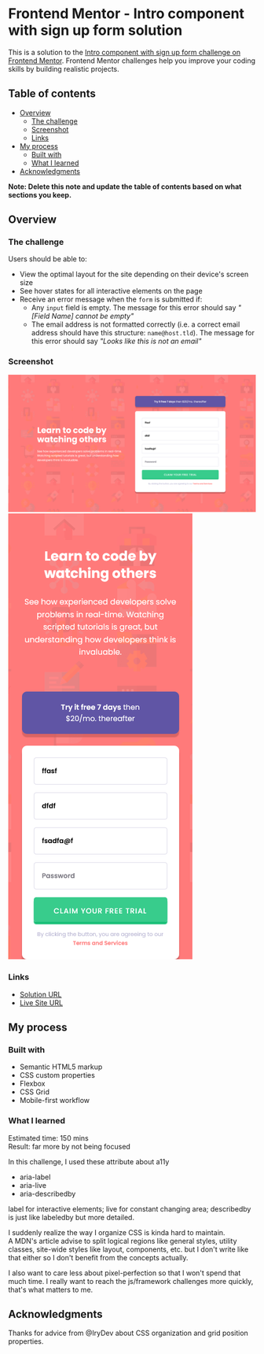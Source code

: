 # Frontend Mentor - Intro component with sign up form solution

This is a solution to the [Intro component with sign up form challenge on Frontend Mentor](https://www.frontendmentor.io/challenges/intro-component-with-signup-form-5cf91bd49edda32581d28fd1). Frontend Mentor challenges help you improve your coding skills by building realistic projects. 

## Table of contents

- [Overview](#overview)
  - [The challenge](#the-challenge)
  - [Screenshot](#screenshot)
  - [Links](#links)
- [My process](#my-process)
  - [Built with](#built-with)
  - [What I learned](#what-i-learned)
- [Acknowledgments](#acknowledgments)

**Note: Delete this note and update the table of contents based on what sections you keep.**

## Overview

### The challenge

Users should be able to:

- View the optimal layout for the site depending on their device's screen size
- See hover states for all interactive elements on the page
- Receive an error message when the `form` is submitted if:
  - Any `input` field is empty. The message for this error should say *"[Field Name] cannot be empty"*
  - The email address is not formatted correctly (i.e. a correct email address should have this structure: `name@host.tld`). The message for this error should say *"Looks like this is not an email"*

### Screenshot

![](./images/desktop.png)
![](./images/mobile.png)

### Links

- [Solution URL](https://github.com/devusexu/Frontend-Mentor/tree/main/intro-component-with-signup-form-master)
- [Live Site URL](https://devusexu.github.io/Frontend-Mentor/intro-component-with-signup-form-master/)

## My process

### Built with

- Semantic HTML5 markup
- CSS custom properties
- Flexbox
- CSS Grid
- Mobile-first workflow


### What I learned

Estimated time: 150 mins  
Result: far more by not being focused

In this challenge, I used these attribute about a11y
- aria-label
- aria-live
- aria-describedby  

label for interactive elements; live for constant changing area; describedby is just like labeledby but more detailed.

I suddenly realize the way I organize CSS is kinda hard to maintain.  
A MDN's article advise to split logical regions like general styles, utility classes, site-wide styles like layout, components, etc. but I don't write like that either so I don't benefit from the concepts actually. 

I also want to care less about pixel-perfection so that I won't spend that much time. I really want to reach the js/framework challenges more quickly, that's what matters to me.

## Acknowledgments

Thanks for advice from @IryDev about CSS organization and grid position properties.